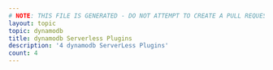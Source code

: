 ```yaml
---
# NOTE: THIS FILE IS GENERATED - DO NOT ATTEMPT TO CREATE A PULL REQUEST TO UPDATE THE DATA. 
layout: topic
topic: dynamodb
title: dynamodb Serverless Plugins
description: '4 dynamodb ServerLess Plugins'
count: 4
---
```

